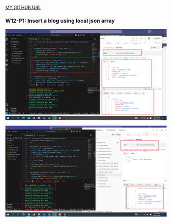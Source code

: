 [MY GITHUB URL](https://github.com/soso1554848/1122-wp2-2N_31)

### W12-P1: Insert a blog using local json array

![](w12-p1-1.png)

![](w12-p1-2.png)

